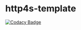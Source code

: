 # http4s-template

[![Codacy Badge](https://api.codacy.com/project/badge/Grade/fbbbe32e35694a269df846e3cc132ab4)](https://app.codacy.com/app/carlospinho04/http4s-template?utm_source=github.com&utm_medium=referral&utm_content=carlospinho04/http4s-template&utm_campaign=Badge_Grade_Dashboard)

